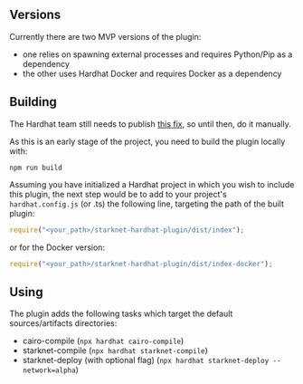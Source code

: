 ## Versions
Currently there are two MVP versions of the plugin:
- one relies on spawning external processes and requires Python/Pip as a dependency
- the other uses Hardhat Docker and requires Docker as a dependency

## Building
The Hardhat team still needs to publish [this fix](https://github.com/nomiclabs/hardhat/commit/0474e596a1235c80773fa9a31b80b50e068b589c), so until then, do it manually.

As this is an early stage of the project, you need to build the plugin locally with:
```shell
npm run build
```

Assuming you have initialized a Hardhat project in which you wish to include this plugin, the next step would be to add to your project's `hardhat.config.js` (or .ts) the following line, targeting the path of the built plugin:
```javascript
require("<your_path>/starknet-hardhat-plugin/dist/index");
```
or for the Docker version:
```javascript
require("<your_path>/starknet-hardhat-plugin/dist/index-docker");
```

## Using
The plugin adds the following tasks which target the default sources/artifacts directories:
- cairo-compile (`npx hardhat cairo-compile`)
- starknet-compile (`npx hardhat starknet-compile`)
- starknet-deploy (with optional flag) (`npx hardhat starknet-deploy --network=alpha`)

